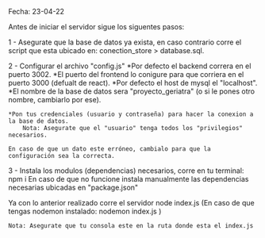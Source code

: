 Fecha: 23-04-22

Antes de iniciar el servidor sigue los siguentes pasos:

1 - Asegurate que la base de datos ya exista, en caso contrario corre el script que esta ubicado en:
    conection_store > database.sql.

2 - Configurar el archivo "config.js"
    *Por defecto el backend correra en el puerto 3002.
    *El puerto del frontend lo conigure para que corriera en el puerto 3000 (defualt de react).
    *Por defecto el host de mysql el "localhost".
    *El nombre de la base de datos sera "proyecto_geriatra" (o si le pones otro nombre, cambiarlo por ese).
    
    *Pon tus credenciales (usuario y contraseña) para hacer la conexion a la base de datos.
        Nota: Asegurate que el "usuario" tenga todos los "privilegios" necesarios.

    En caso de que un dato este erróneo, cambialo para que la configuración sea la correcta.

3 - Instala los modulos (dependencias) necesarios, corre en tu terminal: npm i
        En caso de que no funcione instala manualmente las dependencias necesarias ubicadas en "package.json"

Ya con lo anterior realizado corre el servidor
    node index.js 
    (En caso de que tengas nodemon instalado: nodemon index.js )

    Nota: Asegurate que tu consola este en la ruta donde esta el index.js
